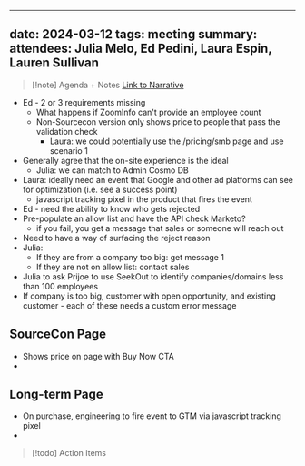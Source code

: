 
---
date: 2024-03-12
tags: meeting
summary: 
attendees: Julia Melo, Ed Pedini, Laura Espin, Lauren Sullivan
---

> [!note] Agenda + Notes
> [Link to Narrative](https://zipstorm.sharepoint.com/:w:/s/MarketingTeamSite/Ebs61uOGNCpLpb95wI8Ux-EBvKJ1vt5h70IpWLEOZAjK4w?e=QKkFnT)

- Ed - 2 or 3 requirements missing
	- What happens if ZoomInfo can't provide an employee count
	- Non-Sourcecon version only shows price to people that pass the validation check
		- Laura: we could potentially use the /pricing/smb page and use scenario 1
- Generally agree that the on-site experience is the ideal
	- Julia: we can match to Admin Cosmo DB
- Laura: ideally need an event that Google and other ad platforms can see for optimization (i.e. see a success point)
	- javascript tracking pixel in the product that fires the event
- Ed - need the ability to know who gets rejected
- Pre-populate an allow list and have the API check Marketo?
	- if you fail, you get a message that sales or someone will reach out
- Need to have a way of surfacing the reject reason
- Julia:
	- If they are from a company too big: get message 1
	- If they are not on allow list: contact sales
- Julia to ask Prijoe to use SeekOut to identify companies/domains less than 100 employees
- If company is too big, customer with open opportunity, and existing customer - each of these needs a custom error message

## SourceCon Page
- Shows price on page with Buy Now CTA
- 

## Long-term Page
* On purchase, engineering to fire event to GTM via javascript tracking pixel
* 

> [!todo] Action Items

